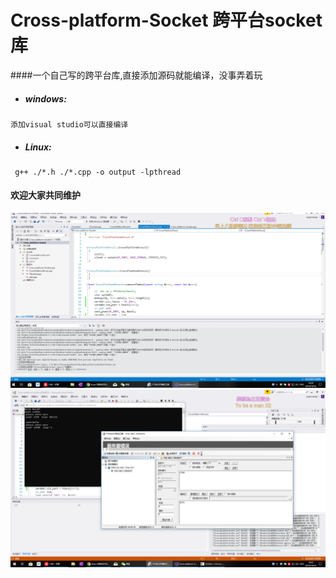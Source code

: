 # Cross-platform-Socket  跨平台socket库



####一个自己写的跨平台库,直接添加源码就能编译，没事弄着玩



* ##### windows:

```shell
添加visual studio可以直接编译
```

* ##### Linux:

```shell
 g++ ./*.h ./*.cpp -o output -lpthread
```

#### 欢迎大家共同维护


![](https://github.com/ChunSource/Cross-platform-Socket/blob/master/build.png?raw=true)
![](https://github.com/ChunSource/Cross-platform-Socket/blob/master/show.png?raw=true)
